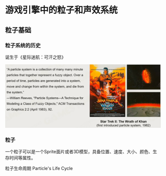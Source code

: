 # 游戏引擎中的粒子和声效系统

## 粒子基础

### 粒子系统的历史

诞生于《星际迷航：可汗之怒》

![](attachments/Pasted%20image%2020220704181537.png)

### 粒子

一个粒子可以是一个Sprite面片或者3D模型，具备位置、速度、大小、颜色、生存时间等属性。

粒子生命周期 Particle's Life Cycle
